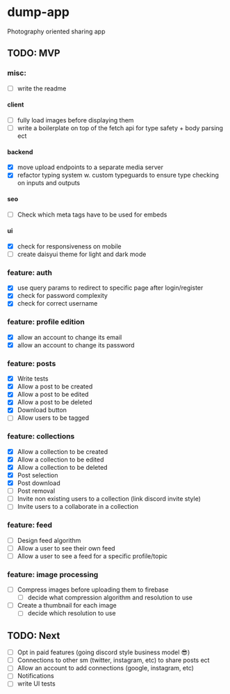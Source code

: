 # dump-app

Photography oriented sharing app

## TODO: MVP

### misc:

- [ ] write the readme

#### client

- [ ] fully load images before displaying them
- [ ] write a boilerplate on top of the fetch api for type safety + body parsing ect

#### backend

- [x] move upload endpoints to a separate media server
- [x] refactor typing system w. custom typeguards to ensure type checking on inputs and outputs

#### seo

- [ ] Check which meta tags have to be used for embeds

#### ui

- [x] check for responsiveness on mobile
- [ ] create daisyui theme for light and dark mode

### feature: auth

- [x] use query params to redirect to specific page after login/register
- [x] check for password complexity
- [x] check for correct username

### feature: profile edition

- [x] allow an account to change its email
- [x] allow an account to change its password

### feature: posts

- [x] Write tests
- [x] Allow a post to be created
- [x] Allow a post to be edited
- [x] Allow a post to be deleted
- [x] Download button
- [ ] Allow users to be tagged

### feature: collections

- [x] Allow a collection to be created
- [x] Allow a collection to be edited
- [x] Allow a collection to be deleted
- [x] Post selection
- [x] Post download
- [ ] Post removal
- [ ] Invite non existing users to a collection (link discord invite style)
- [ ] Invite users to a collaborate in a collection

### feature: feed

- [ ] Design feed algorithm
- [ ] Allow a user to see their own feed
- [ ] Allow a user to see a feed for a specific profile/topic

### feature: image processing

- [ ] Compress images before uploading them to firebase
  - [ ] decide what compression algorithm and resolution to use
- [ ] Create a thumbnail for each image
  - [ ] decide which resolution to use

## TODO: Next

- [ ] Opt in paid features (going discord style business model 😎)
- [ ] Connections to other sm (twitter, instagram, etc) to share posts ect
- [ ] Allow an account to add connections (google, instagram, etc)
- [ ] Notifications
- [ ] write UI tests
